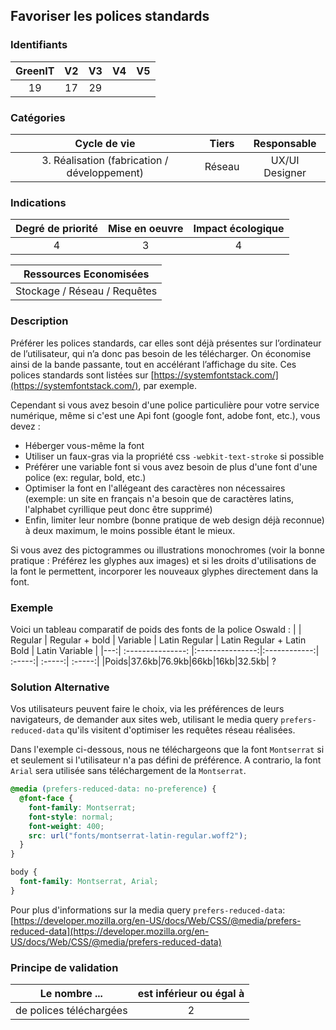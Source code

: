 ## Favoriser les polices standards

### Identifiants

| GreenIT | V2  | V3  | V4  | V5  |
| :-----: | :-: | :-: | :-: | :-: |
|   19    | 17  | 29  |     |     |

### Catégories

|                 Cycle de vie                 | Tiers  |  Responsable   |
| :------------------------------------------: | :----: | :------------: |
| 3. Réalisation (fabrication / développement) | Réseau | UX/UI Designer |

### Indications

| Degré de priorité | Mise en oeuvre | Impact écologique |
| :---------------: | :------------: | :---------------: |
|         4         |       3        |         4         |

|    Ressources Economisées    |
| :--------------------------: |
| Stockage / Réseau / Requêtes |

### Description

Préférer les polices standards, car elles sont déjà présentes sur l’ordinateur de l’utilisateur, qui n’a donc pas besoin de les télécharger.
On économise ainsi de la bande passante, tout en accélérant l’affichage du site. Ces polices standards sont listées sur [https://systemfontstack.com/](https://systemfontstack.com/), par exemple.

Cependant si vous avez besoin d'une police particulière pour votre service numérique, même si c'est une Api font (google font, adobe font, etc.), vous devez :

- Héberger vous-même la font
- Utiliser un faux-gras via la propriété css `-webkit-text-stroke` si possible
- Préférer une variable font si vous avez besoin de plus d'une font d'une police (ex: regular, bold, etc.)
- Optimiser la font en l'allégeant des caractères non nécessaires (exemple: un site en français n'a besoin que de caractères latins, l'alphabet cyrillique peut donc être supprimé)
- Enfin, limiter leur nombre (bonne pratique de web design déjà reconnue) à deux maximum, le moins possible étant le mieux.

Si vous avez des pictogrammes ou illustrations monochromes (voir la bonne pratique : Préférez les glyphes aux images) et si les droits d'utilisations de la font le permettent, incorporer les nouveaux glyphes directement dans la font.

### Exemple

Voici un tableau comparatif de poids des fonts de la police Oswald :
| | Regular | Regular + bold | Variable | Latin Regular | Latin Regular + Latin Bold | Latin Variable |
|---:| :---------------: |:---------------:|:------------:| :-----:| :-----:| :-----:|
|Poids|37.6kb|76.9kb|66kb|16kb|32.5kb| ?

### Solution Alternative

Vos utilisateurs peuvent faire le choix, via les préférences de leurs navigateurs, de demander aux sites web, utilisant le media query `prefers-reduced-data` qu'ils visitent d'optimiser les requêtes réseau réalisées.

Dans l'exemple ci-dessous, nous ne téléchargeons que la font `Montserrat` si et seulement si l'utilisateur n'a pas défini de préférence. A contrario, la font `Arial` sera utilisée sans téléchargement de la `Montserrat`.

```css
@media (prefers-reduced-data: no-preference) {
  @font-face {
    font-family: Montserrat;
    font-style: normal;
    font-weight: 400;
    src: url("fonts/montserrat-latin-regular.woff2");
  }
}

body {
  font-family: Montserrat, Arial;
}
```

Pour plus d'informations sur la media query `prefers-reduced-data`: [https://developer.mozilla.org/en-US/docs/Web/CSS/@media/prefers-reduced-data](https://developer.mozilla.org/en-US/docs/Web/CSS/@media/prefers-reduced-data)

### Principe de validation

| Le nombre ...           | est inférieur ou égal à |
| ----------------------- | :---------------------: |
| de polices téléchargées |            2            |
